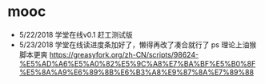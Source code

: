# mooc

* 5/22/2018 学堂在线v0.1 赶工测试版
* 5/23/2018 学堂在线读进度条加好了，懒得再改了凑合就行了
ps 理论上油猴脚本更爽 https://greasyfork.org/zh-CN/scripts/98624-%E5%AD%A6%E5%A0%82%E5%9C%A8%E7%BA%BF%E5%B0%8F%E5%8A%A9%E6%89%8B%E6%B3%A8%E9%87%8A%E7%89%88
